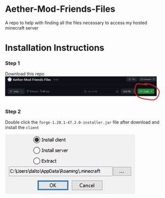 # Aether-Mod-Friends-Files
 A repo to help with finding all the files necessary to access my hosted minecraft server

# Installation Instructions

### Step 1

Download this repo
![download](photos/github-download.png)

### Step 2
Double click the `forge-1.20.1-47.2.0-installer.jar` file after download and install the `client`

![forge install](photos/ClientSideMods-ForgeInstall.png)
